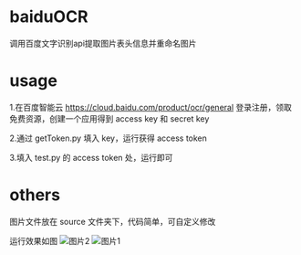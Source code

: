 # baiduOCR
调用百度文字识别api提取图片表头信息并重命名图片

# usage
1.在百度智能云 https://cloud.baidu.com/product/ocr/general 登录注册，领取免费资源，创建一个应用得到 access key 和 secret key

2.通过 getToken.py 填入 key，运行获得 access token

3.填入 test.py 的 access token 处，运行即可

# others
图片文件放在 source 文件夹下，代码简单，可自定义修改

运行效果如图
![图片2](https://github.com/9p6p/baiduOCR/assets/85789412/fd8397c3-ab4d-40c8-be78-bb8197e0d1cc)
![图片1](https://github.com/9p6p/baiduOCR/assets/85789412/ee33041f-f262-450d-bbb1-9890eaa6afcc)
